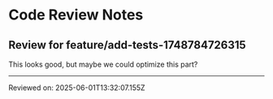 # Code Review Notes

## Review for feature/add-tests-1748784726315

This looks good, but maybe we could optimize this part?

---
Reviewed on: 2025-06-01T13:32:07.155Z